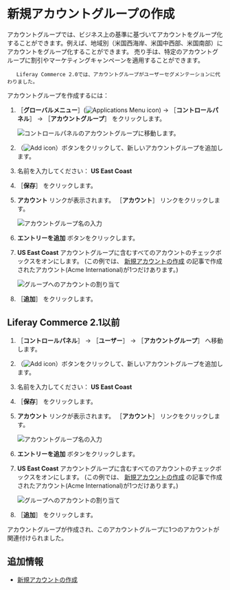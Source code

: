 # 新規アカウントグループの作成

アカウントグループでは、ビジネス上の基準に基づいてアカウントをグループ化することができます。例えば、地域別（米国西海岸、米国中西部、米国南部）にアカウントをグループ化することができます。 売り手は、特定のアカウントグループに割引やマーケティングキャンペーンを適用することができます。

```{note}
   Liferay Commerce 2.0では、アカウントグループがユーザーセグメンテーションに代わりました。
```

アカウントグループを作成するには：

1. ［**グローバルメニュー**］(![Applications Menu icon](../../images/icon-applications-menu.png)) &rarr; ［**コントロールパネル**］ &rarr; ［**アカウントグループ**］ をクリックします。

    ![コントロールパネルのアカウントグループに移動します。](./creating-a-new-account-group/images/03.png)

1. （![Add icon](../../images/icon-add.png)）ボタンをクリックして、新しいアカウントグループを追加します。
1. 名前を入力してください： **US East Coast**
1. ［**保存**］ をクリックします。
1. **アカウント** リンクが表示されます。 ［**アカウント**］ リンクをクリックします。

    ![アカウントグループ名の入力](./creating-a-new-account-group/images/01.png)

1. **エントリーを追加** ボタンをクリックします。
1. **US East Coast** アカウントグループに含むすべてのアカウントのチェックボックスをオンにします。 (この例では、 [新規アカウントの作成](./creating-a-new-account.md) の記事で作成されたアカウント(Acme International)が1つだけあります。)

    ![グループへのアカウントの割り当て](./creating-a-new-account-group/images/02.png)

1. ［**追加**］ をクリックします。

<a name="liferay-commerce-21-and-below" />

## Liferay Commerce 2.1以前

1. ［**コントロールパネル**］ → ［**ユーザー**］ → ［**アカウントグループ**］ へ移動します。
1. （![Add icon](../../images/icon-add.png)）ボタンをクリックして、新しいアカウントグループを追加します。
1. 名前を入力してください： **US East Coast**
1. ［**保存**］ をクリックします。
1. **アカウント** リンクが表示されます。 ［**アカウント**］ リンクをクリックします。

    ![アカウントグループ名の入力](./creating-a-new-account-group/images/01.png)

1. **エントリーを追加** ボタンをクリックします。
1. **US East Coast** アカウントグループに含むすべてのアカウントのチェックボックスをオンにします。 (この例では、 [新規アカウントの作成](./creating-a-new-account.md) の記事で作成されたアカウント(Acme International)が1つだけあります。)

    ![グループへのアカウントの割り当て](./creating-a-new-account-group/images/02.png)

1. ［**追加**］ をクリックします。

アカウントグループが作成され、このアカウントグループに1つのアカウントが関連付けられました。

<a name="additional-information" />

## 追加情報

* [新規アカウントの作成](./creating-a-new-account.md)
